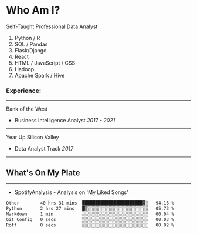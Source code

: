 # Who Am I?
Self-Taught Professional Data Analyst 
  1. Python / R
  2. SQL / Pandas
  3. Flask/Django
  4. React
  5. HTML / JavaScript / CSS
  6. Hadoop
  7. Apache Spark / Hive

### Experience:
---
Bank of the West
  - Business Intelligence Analyst
              <i>2017 - 2021</i>
---
Year Up Silicon Valley
  - Data Analyst Track
              <i>2017</i>
---

## What's On My Plate 
---
 - SpotifyAnalysis - Analysis on 'My Liked Songs'
<!--
**swolbroham/swolbroham** is a ✨ _special_ ✨ repository because its `README.md` (this file) appears on your GitHub profile.

Here are some ideas to get you started:

- 🔭 I’m currently working on ...
- 🌱 I’m currently learning ...
- 👯 I’m looking to collaborate on ...
- 🤔 I’m looking for help with ...
- 💬 Ask me about ...
- 📫 How to reach me: ...
- 😄 Pronouns: ...
- ⚡ Fun fact: ...
-->


<!--START_SECTION:waka-->

```txt
Other        40 hrs 31 mins  ███████████████████████▓░   94.16 %
Python       2 hrs 27 mins   █▒░░░░░░░░░░░░░░░░░░░░░░░   05.73 %
Markdown     1 min           ░░░░░░░░░░░░░░░░░░░░░░░░░   00.04 %
Git Config   0 secs          ░░░░░░░░░░░░░░░░░░░░░░░░░   00.03 %
Roff         0 secs          ░░░░░░░░░░░░░░░░░░░░░░░░░   00.02 %
```

<!--END_SECTION:waka-->
